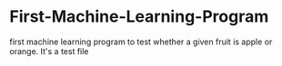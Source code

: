 # First-Machine-Learning-Program
first machine learning program to test whether a given fruit is apple or orange. It's a test file
